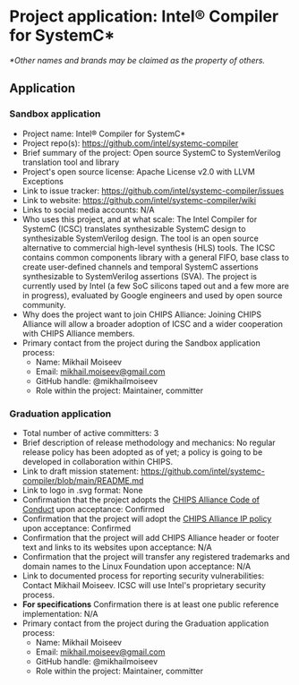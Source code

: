 # Project application: Intel&reg; Compiler for SystemC*

*\*Other names and brands may be claimed as the property of others.*

## Application

### Sandbox application

* Project name: Intel&reg; Compiler for SystemC*
* Project repo(s): https://github.com/intel/systemc-compiler
* Brief summary of the project: Open source SystemC to SystemVerilog translation tool and library
* Project's open source license: Apache License v2.0 with LLVM Exceptions
* Link to issue tracker: https://github.com/intel/systemc-compiler/issues
* Link to website: https://github.com/intel/systemc-compiler/wiki
* Links to social media accounts: N/A
* Who uses this project, and at what scale: The Intel Compiler for SystemC (ICSC) translates synthesizable SystemC design to synthesizable SystemVerilog design. The tool is an open source alternative to commercial high-level synthesis (HLS) tools. The ICSC contains common components library with a general FIFO, base class to create user-defined channels and temporal SystemC assertions synthesizable to SystemVerilog assertions (SVA). The project is currently used by Intel (a few SoC silicons taped out and a few more are in progress), evaluated by Google engineers and used by open source community.
* Why does the project want to join CHIPS Alliance: Joining CHIPS Alliance will allow a broader adoption of ICSC and a wider cooperation with CHIPS Alliance members.
* Primary contact from the project during the Sandbox application process:
  * Name: Mikhail Moiseev
  * Email: mikhail.moiseev@gmail.com
  * GitHub handle: @mikhailmoiseev
  * Role within the project: Maintainer, committer

### Graduation application

* Total number of active committers: 3
* Brief description of release methodology and mechanics: No regular release policy has been adopted as of yet; a policy is going to be developed in collaboration within CHIPS.
* Link to draft mission statement: https://github.com/intel/systemc-compiler/blob/main/README.md
* Link to logo in .svg format: None
* Confirmation that the project adopts the [CHIPS Alliance Code of Conduct](https://lfprojects.org/policies/code-of-conduct/) upon acceptance: Confirmed
* Confirmation that the project will adopt the [CHIPS Alliance IP policy](https://technical-charter.chipsalliance.org) upon acceptance: Confirmed
* Confirmation that the project will add CHIPS Alliance header or footer text and links to its websites upon acceptance: N/A
* Confirmation that the project will transfer any registered trademarks and domain names to the Linux Foundation upon acceptance: N/A
* Link to documented process for reporting security vulnerabilities:  Contact Mikhail Moiseev. ICSC will use Intel's proprietary security process.
* **For specifications** Confirmation there is at least one public reference implementation: N/A
* Primary contact from the project during the Graduation application process:
  * Name: Mikhail Moiseev
  * Email: mikhail.moiseev@gmail.com
  * GitHub handle: @mikhailmoiseev
  * Role within the project: Maintainer, committer
